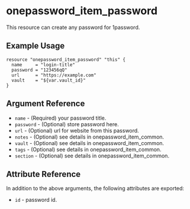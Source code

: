 # onepassword_item_password

This resource can create any password for 1password.

## Example Usage

```hcl
resource "onepassword_item_password" "this" {
  name     = "login-title"
  password = "123456qQ"
  url      = "https://example.com"
  vault    = "${var.vault_id}"
}
```

## Argument Reference

* `name` - (Required) your password title.
* `password` - (Optional) store password here.
* `url` - (Optional) url for website from this password.
* `notes` - (Optional) see details in onepassword_item_common.
* `vault` - (Optional) see details in onepassword_item_common.
* `tags` - (Optional) see details in onepassword_item_common.
* `section` - (Optional) see details in onepassword_item_common.

## Attribute Reference

In addition to the above arguments, the following attributes are exported:

* `id` - password id.

